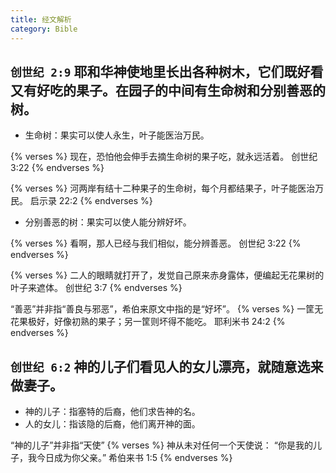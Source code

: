 ```yaml
---
title: 经文解析
category: Bible
---
```


## `创世纪 2:9` 耶和华神使地里长出各种树木，它们既好看又有好吃的果子。在园子的中间有生命树和分别善恶的树。

- 生命树：果实可以使人永生，叶子能医治万民。

{% verses %}
现在，恐怕他会伸手去摘生命树的果子吃，就永远活着。
创世纪 3:22
{% endverses %}

{% verses %}
河两岸有结十二种果子的生命树，每个月都结果子，叶子能医治万民。
启示录 22:2
{% endverses %}

- 分别善恶的树：果实可以使人能分辨好坏。

{% verses %}
看啊，那人已经与我们相似，能分辨善恶。
创世纪 3:22
{% endverses %}

{% verses %}
二人的眼睛就打开了，发觉自己原来赤身露体，便编起无花果树的叶子来遮体。
创世纪 3:7
{% endverses %}

“善恶”并非指“善良与邪恶”，希伯来原文中指的是“好坏”。
{% verses %}
一筐无花果极好，好像初熟的果子；另一筐则坏得不能吃。
耶利米书 24:2
{% endverses %}

## `创世纪 6:2` 神的儿子们看见人的女儿漂亮，就随意选来做妻子。

- 神的儿子：指塞特的后裔，他们求告神的名。
- 人的女儿：指该隐的后裔，他们离开神的面。

“神的儿子”并非指“天使”
{% verses %}
神从未对任何一个天使说： “你是我的儿子，我今日成为你父亲。”
希伯来书 1:5
{% endverses %}
